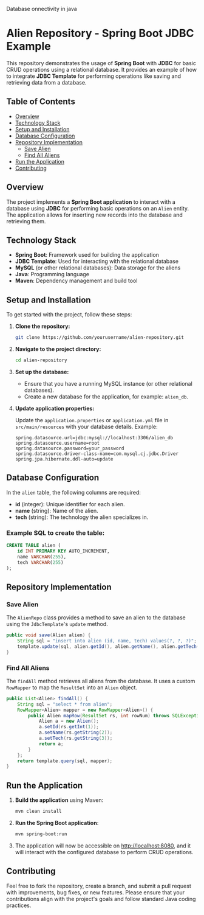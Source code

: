 Database onnectivity in java

# Alien Repository - Spring Boot JDBC Example

This repository demonstrates the usage of **Spring Boot** with **JDBC** for basic CRUD operations using a relational database. It provides an example of how to integrate **JDBC Template** for performing operations like saving and retrieving data from a database.

## Table of Contents
- [Overview](#overview)
- [Technology Stack](#technology-stack)
- [Setup and Installation](#setup-and-installation)
- [Database Configuration](#database-configuration)
- [Repository Implementation](#repository-implementation)
  - [Save Alien](#save-alien)
  - [Find All Aliens](#find-all-aliens)
- [Run the Application](#run-the-application)
- [Contributing](#contributing)

## Overview

The project implements a **Spring Boot application** to interact with a database using **JDBC** for performing basic operations on an `Alien` entity. The application allows for inserting new records into the database and retrieving them.

## Technology Stack

- **Spring Boot**: Framework used for building the application
- **JDBC Template**: Used for interacting with the relational database
- **MySQL** (or other relational databases): Data storage for the aliens
- **Java**: Programming language
- **Maven**: Dependency management and build tool

## Setup and Installation

To get started with the project, follow these steps:

1. **Clone the repository:**

   ```bash
   git clone https://github.com/yourusername/alien-repository.git
   ```

2. **Navigate to the project directory:**

   ```bash
   cd alien-repository
   ```

3. **Set up the database:**

   - Ensure that you have a running MySQL instance (or other relational databases).
   - Create a new database for the application, for example: `alien_db`.

4. **Update application properties:**

   Update the `application.properties` or `application.yml` file in `src/main/resources` with your database details. Example:

   ```properties
   spring.datasource.url=jdbc:mysql://localhost:3306/alien_db
   spring.datasource.username=root
   spring.datasource.password=your_password
   spring.datasource.driver-class-name=com.mysql.cj.jdbc.Driver
   spring.jpa.hibernate.ddl-auto=update
   ```

## Database Configuration

In the `alien` table, the following columns are required:

- **id** (integer): Unique identifier for each alien.
- **name** (string): Name of the alien.
- **tech** (string): The technology the alien specializes in.

### Example SQL to create the table:

```sql
CREATE TABLE alien (
    id INT PRIMARY KEY AUTO_INCREMENT,
    name VARCHAR(255),
    tech VARCHAR(255)
);
```

## Repository Implementation

### Save Alien

The `AlienRepo` class provides a method to save an alien to the database using the `JdbcTemplate`'s `update` method.

```java
public void save(Alien alien) {
    String sql = "insert into alien (id, name, tech) values(?, ?, ?)";
    template.update(sql, alien.getId(), alien.getName(), alien.getTech());
}
```

### Find All Aliens

The `findAll` method retrieves all aliens from the database. It uses a custom `RowMapper` to map the `ResultSet` into an `Alien` object.

```java
public List<Alien> findAll() {
    String sql = "select * from alien";
    RowMapper<Alien> mapper = new RowMapper<Alien>() {
        public Alien mapRow(ResultSet rs, int rowNum) throws SQLException {
            Alien a = new Alien();
            a.setId(rs.getInt(1));
            a.setName(rs.getString(2));
            a.setTech(rs.getString(3));
            return a;
        }
    };
    return template.query(sql, mapper);
}
```

## Run the Application

1. **Build the application** using Maven:

   ```bash
   mvn clean install
   ```

2. **Run the Spring Boot application**:

   ```bash
   mvn spring-boot:run
   ```

3. The application will now be accessible on [http://localhost:8080](http://localhost:8080), and it will interact with the configured database to perform CRUD operations.

## Contributing

Feel free to fork the repository, create a branch, and submit a pull request with improvements, bug fixes, or new features. Please ensure that your contributions align with the project's goals and follow standard Java coding practices.
